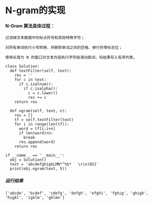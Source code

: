 # N-gram的实现

#### N-Gram 算法具体过程：

    过滤掉文本数据中的标点符号和其他特殊字符；

    对所有单词执行小写转换，并删除单词之间的空格、换行符等标志位；

    使用长度为 N 的窗口对文本内容执行字符级滑动取词，将结果存入有序列表。
    
    class Solution:
      def textFilter(self, text):
        res = ''
        for c in text:
          if c.isalnum():
            if c.isalpha():
              c = c.lower()
              res += c
        return res

      def ngram(self, text, n):
        res = []
        tf = self.textFilter(text)
        for i in range(len(tf)):
          word = tf[i:i+n]
          if len(word)<n:
            break
          res.append(word)
        return res

    if __name__ == '__main__':
      obj = Solution()
      text = 'abcdefghigkLMN*^%$*   \r\n)021'
      print(obj.ngram(text, 5))

##### 运行结果
    ['abcde', 'bcdef', 'cdefg', 'defgh', 'efghi', 'fghig', 'ghigk', 'higkl', 'igklm', 'gklmn']
